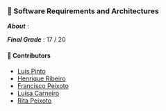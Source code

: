 ### :pushpin: Software Requirements and Architectures

***About*** : 

***Final Grade*** : 17 / 20

#### :handshake: Contributors 
- [Luís Pinto](https://github.com/L-Pinto)
- [Henrique Ribeiro](https://github.com/henriq350)
- [Francisco Peixoto](https://github.com/eramsodoiseuros)
- [Luísa Carneiro](https://github.com/Analucar)
- [Rita Peixoto](https://github.com/rita-peixoto)
